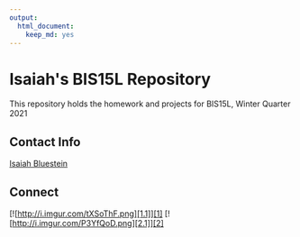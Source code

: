 ```yaml
---
output: 
  html_document: 
    keep_md: yes
---
```


# Isaiah's BIS15L Repository 

  This repository holds the homework and projects for BIS15L, Winter Quarter 2021   

## Contact Info

[Isaiah Bluestein](mailto:imblues@ucdavis.edu)  

## Connect

[![http://i.imgur.com/tXSoThF.png][1.1]][1] [![http://i.imgur.com/P3YfQoD.png][2.1]][2]


[1.1]: http://i.imgur.com/tXSoThF.png
[1]: https://twitter.com/IsaiahBluestein


[2.1]: http://i.imgur.com/P3YfQoD.png
[2]: https://www.facebook.com/isaiah.bluestein/



